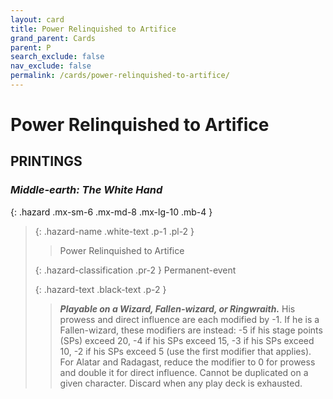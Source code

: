 ```yaml
---
layout: card
title: Power Relinquished to Artifice
grand_parent: Cards
parent: P
search_exclude: false
nav_exclude: false
permalink: /cards/power-relinquished-to-artifice/
---
```


# Power Relinquished to Artifice


## PRINTINGS


### _Middle-earth: The White Hand_

{: .hazard .mx-sm-6 .mx-md-8 .mx-lg-10 .mb-4 }
> {: .hazard-name .white-text .p-1 .pl-2 }
> > <div class="hazard-mp"></div>
> > <div class="card-name">Power Relinquished to Artifice</div>
>
> {: .hazard-classification .pr-2 }
> Permanent-event
>
> {: .hazard-text .black-text .p-2 }
> > ***Playable on a Wizard, Fallen-wizard, or Ringwraith.*** His prowess and direct influence are each modified by -1. If he is a Fallen-wizard, these modifiers are instead: -5 if his stage points (SPs) exceed 20, -4 if his SPs exceed 15, -3 if his SPs exceed 10, -2 if his SPs exceed 5 (use the first modifier that applies). For Alatar and Radagast, reduce the modifier to 0 for prowess and double it for direct influence. Cannot be duplicated on a given character. Discard when any play deck is exhausted.  
>


